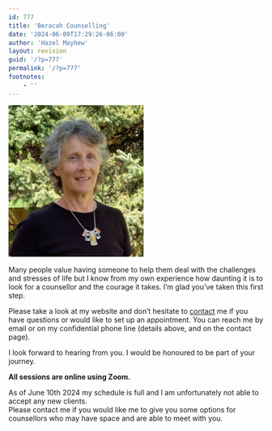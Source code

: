 ```yaml
---
id: 777
title: 'Beracah Counselling'
date: '2024-06-09T17:29:26-06:00'
author: 'Hazel Mayhew'
layout: revision
guid: '/?p=777'
permalink: '/?p=777'
footnotes:
    - ''
---
```


![](/images/Lifespan-website-photo-267x300.jpg)

Many people value having someone to help them deal with the challenges and stresses of life but I know from my own experience how daunting it is to look for a counsellor and the courage it takes. I’m glad you’ve taken this first step.

Please take a look at my website and don’t hesitate to [contact](/contact) me if you have questions or would like to set up an appointment. You can reach me by email or on my confidential phone line (details above, and on the contact page).

I look forward to hearing from you. I would be honoured to be part of your journey.

**All sessions are online using Zoom.**

As of June 10th 2024 my schedule is full and I am unfortunately not able to accept any new clients.   
Please contact me if you would like me to give you some options for counsellors who may have space and are able to meet with you.